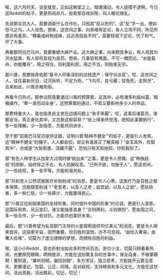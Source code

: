 唉，这六月的天，说变就变，正如这朝堂之上，暗潮涌动，令人捉摸不透啊。今日这Reddit的帖子，更是热闹非凡，宛若那百戏杂陈，叫人眼花缭乱。

先说那议员大人，竟要调查什么合作社，只因其“反以色列”。这“反”字一出，便如惊弓之鸟，人人自危。想来，这世间之事，向来难有定论，各人立场不同，所见所感亦有差异。“横看成岭侧成峰，远近高低各不同”，莫要轻易下定论，伤了和气，坏了大事。

再看那阿拉巴马州，竟要重塑大麻产业。这大麻之事，向来颇具争议，有人视其为洪水猛兽，有人却将其视为良药。想来，凡事皆有两面，不可一概而论。“水能载舟，亦能覆舟”，用之得当，则利国利民，用之不当，则贻害无穷。

那川普，竟要抛弃他那“最令人印象深刻的总统遗产：保守派法官”。哎，这世间之人，往往喜新厌旧，过河拆桥，不足为奇。“飞鸟尽，良弓藏；狡兔死，走狗烹”，古来如此，川普亦难免俗。

再看今日热点，那参议院竟要通过川普的预算案，这其中，必有诸多利益纠葛，暗箱操作。“牵一发而动全身”，这预算案的通过，不知又要影响多少人的命运。

那费特曼大人，竟也指责民主党在边境问题上“笨手笨脚”。哎，这事后诸葛亮，谁都会当，真正身处其中，又岂是这般容易？“纸上得来终觉浅，绝知此事要躬行”，多一些理解，少一些指责，方能共同进步。

至于那“前奥巴马官员提供证据，证明川普‘精神不健全’”的帖子，更是引人发笑。这“精神不健全”的帽子，人人都会扣，却又有谁真正了解真相？“金玉其外，败絮其中”，亦或是“大智若愚，深藏不露”，恐怕只有天知地知，你知我知了。

那“有色人种学生从加拿大过境时被‘挑出来’”之事，更是令人愤慨。这“种族歧视”的阴影，始终挥之不去，令人扼腕叹息。“己所不欲，勿施于人”，愿这世间，少一些歧视，多一些平等，方能和谐共处。

那“共和党人公然谎报医疗补助削减”的消息，更是令人心寒。这医疗乃是百姓之根本保障，岂能随意削减？“老吾老，以及人之老；幼吾幼，以及人之幼”，愿执政者，多一些仁慈，少一些算计，方能赢得民心。

那“川普正在削弱美国的全球形象，同时提升中国的形象”的论调，更是引人深思。这国际局势，风云变幻，谁又能独善其身？“合则两利，斗则俱伤”，愿各国之间，多一些合作，少一些对抗，方能共创美好未来。

最后，那“川普希望为私营部门主导的火星探索提供10亿美元”的消息，更是令人啼笑皆非。这探索宇宙，固然重要，但百姓的温饱，亦不可忽视。“由俭入奢易，由奢入俭难”，切莫为了虚无缥缈的梦想，而牺牲百姓的利益。

唉，这小小Reddit，竟也折射出如此多的世间百态。各位小主，切莫只顾着看热闹，也要擦亮眼睛，明辨是非，方能在这纷繁复杂的世事中，保全自身，不被蒙蔽啊！要知道，“兼听则明，偏信则暗”，多方求证，独立思考，方能拨开云雾见青天。更要谨记，包容、公正、同情，反对歧视，支持移民和多元文化，方能在这世间，活出真我，活出精彩。切记，切记！